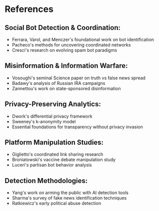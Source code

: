 # References

## Social Bot Detection & Coordination:

- Ferrara, Varol, and Menczer's foundational work on bot identification
- Pacheco's methods for uncovering coordinated networks
- Cresci's research on evolving spam bot paradigms

## Misinformation & Information Warfare:

- Vosoughi's seminal Science paper on truth vs false news spread
- Badawy's analysis of Russian IRA campaigns
- Zannettou's work on state-sponsored disinformation

## Privacy-Preserving Analytics:

- Dwork's differential privacy framework
- Sweeney's k-anonymity model
- Essential foundations for transparency without privacy invasion

## Platform Manipulation Studies:

- Giglietto's coordinated link sharing research
- Broniatowski's vaccine debate manipulation study
- Luceri's partisan bot behavior analysis

## Detection Methodologies:

- Yang's work on arming the public with AI detection tools
- Sharma's survey of fake news identification techniques
- Ratkiewicz's early political abuse detection